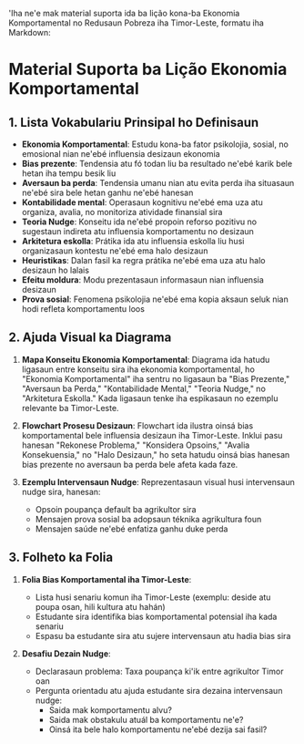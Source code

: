 'Iha ne'e mak material suporta ida ba lição kona-ba Ekonomia Komportamental no Redusaun Pobreza iha Timor-Leste, formatu iha Markdown:

# Material Suporta ba Lição Ekonomia Komportamental

## 1. Lista Vokabulariu Prinsipal ho Definisaun

- **Ekonomia Komportamental**: Estudu kona-ba fator psikolojia, sosial, no emosional nian ne'ebé influensia desizaun ekonomia
- **Bias prezente**: Tendensia atu fó todan liu ba resultado ne'ebé karik bele hetan iha tempu besik liu
- **Aversaun ba perda**: Tendensia umanu nian atu evita perda iha situasaun ne'ebé sira bele hetan ganhu ne'ebé hanesan
- **Kontabilidade mental**: Operasaun kognitivu ne'ebé ema uza atu organiza, avalia, no monitoriza atividade finansial sira
- **Teoria Nudge**: Konseitu ida ne'ebé propoin reforso pozitivu no sugestaun indireta atu influensia komportamentu no desizaun
- **Arkitetura eskolla**: Prátika ida atu influensia eskolla liu husi organizasaun kontestu ne'ebé ema halo desizaun
- **Heuristikas**: Dalan fasil ka regra prátika ne'ebé ema uza atu halo desizaun ho lalais
- **Efeitu moldura**: Modu prezentasaun informasaun nian influensia desizaun
- **Prova sosial**: Fenomena psikolojia ne'ebé ema kopia aksaun seluk nian hodi refleta komportamentu loos

## 2. Ajuda Visual ka Diagrama

1. **Mapa Konseitu Ekonomia Komportamental**:
   Diagrama ida hatudu ligasaun entre konseitu sira iha ekonomia komportamental, ho "Ekonomia Komportamental" iha sentru no ligasaun ba "Bias Prezente," "Aversaun ba Perda," "Kontabilidade Mental," "Teoria Nudge," no "Arkitetura Eskolla." Kada ligasaun tenke iha espikasaun no ezemplu relevante ba Timor-Leste.

2. **Flowchart Prosesu Desizaun**:
   Flowchart ida ilustra oinsá bias komportamental bele influensia desizaun iha Timor-Leste. Inklui pasu hanesan "Rekonese Problema," "Konsidera Opsoins," "Avalia Konsekuensia," no "Halo Desizaun," ho seta hatudu oinsá bias hanesan bias prezente no aversaun ba perda bele afeta kada faze.

3. **Ezemplu Intervensaun Nudge**:
   Reprezentasaun visual husi intervensaun nudge sira, hanesan:
   - Opsoin poupança default ba agrikultor sira
   - Mensajen prova sosial ba adopsaun téknika agrikultura foun
   - Mensajen saúde ne'ebé enfatiza ganhu duke perda

## 3. Folheto ka Folia

1. **Folia Bias Komportamental iha Timor-Leste**:
   - Lista husi senariu komun iha Timor-Leste (exemplu: deside atu poupa osan, hili kultura atu hahán)
   - Estudante sira identifika bias komportamental potensial iha kada senariu
   - Espasu ba estudante sira atu sujere intervensaun atu hadia bias sira

2. **Desafiu Dezain Nudge**:
   - Declarasaun problema: Taxa poupança ki'ik entre agrikultor Timor oan
   - Pergunta orientadu atu ajuda estudante sira dezaina intervensaun nudge:
     * Saida mak komportamentu alvu?
     * Saida mak obstakulu atuál ba komportamentu ne'e?
     * Oinsá ita bele halo komportamentu ne'ebé dezija sai fasil?